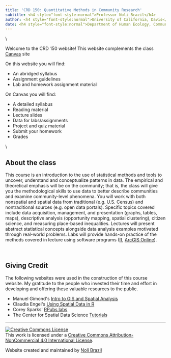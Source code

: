 ```yaml
---
title: 'CRD 150: Quantitative Methods in Community Research'
subtitle: <h4 style="font-style:normal">Professor Noli Brazil</h4>
author: <h4 style="font-style:normal">University of California, Davis</h4>
date: <h4 style="font-style:normal">Department of Human Ecology, Community and Regional Development</h4>
---
```



<style>
p.comment {
background-color: #DBDBDB;
padding: 10px;
border: 1px solid black;
margin-left: 25px;
border-radius: 5px;
font-style: italic;
}

.figure {
   margin-top: 20px;
   margin-bottom: 20px;
}

h1.title {
  font-weight: bold;
  font-family: Arial;  
}

h2.title {
  font-family: Arial;  
}

</style>


<style type="text/css">
#TOC {
  font-size: 13px;
  font-family: Arial;
}
</style>

</style>



\


Welcome to the CRD 150 website!  This website complements the class [Canvas](https://login.canvas.ucdavis.edu/) site  

On this website you will find:

* An abridged syllabus
* Assignment guidelines 
* Lab and homework assignment material

On Canvas you will find:

* A detailed syllabus
* Reading material
* Lecture slides
* Data for labs/assignments
* Project and quiz material
* Submit your homework
* Grades

\


## About the class

This course is an introduction to the use of statistical methods and tools to uncover, understand and conceptualize patterns in data.  The empirical and theoretical emphasis will be on the community; that is, the class will give you the methodological skills to use data to better describe communities and examine community-level phenomena.  You will work with both nonspatial and spatial data from traditional (e.g. U.S. Census) and nontraditional sources (e.g. open data portals).  Specific topics covered include data acquisition, management, and presentation (graphs, tables, maps), descriptive analysis (opportunity mapping, spatial clustering), citizen science, and measuring place-based inequalities.  Lectures will present abstract statistical concepts alongside data analysis examples motivated through real-world problems.  Labs will provide hands-on practice of the methods covered in lecture using software programs ([R](https://www.r-project.org/), [ArcGIS Online](https://www.arcgis.com/home/index.html)). 

<br>

## Giving Credit

The following websites were used in the construction of this course website. My gratitude to the people who invested their time and effort in developing and offering these valuable resources to the public.

* Manuel Gimond's [Intro to GIS and Spatial Analysis](https://mgimond.github.io/Spatial/index.html)
* Claudia Engel's [Using Spatial Data in R](https://cengel.github.io/R-spatial/)
* Corey Sparks' [RPubs labs](https://rpubs.com/corey_sparks)
* The Center for Spatial Data Science [Tutorials](https://spatialanalysis.github.io/tutorials/)




***
<a rel="license" href="http://creativecommons.org/licenses/by-nc/4.0/"><img alt="Creative Commons License" style="border-width:0" src="https://i.creativecommons.org/l/by-nc/4.0/88x31.png" /></a><br />This work is licensed under a <a rel="license" href="http://creativecommons.org/licenses/by-nc/4.0/">Creative Commons Attribution-NonCommercial 4.0 International License</a>.


Website created and maintained by [Noli Brazil](https://nbrazil.faculty.ucdavis.edu/)
